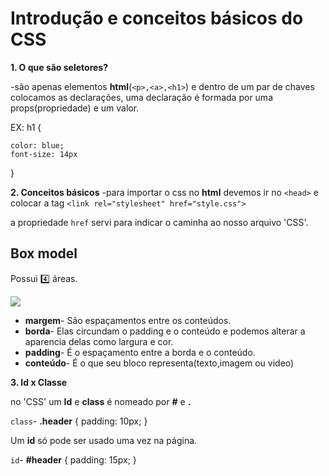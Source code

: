 # Introdução e conceitos básicos do CSS

**1. O que são seletores?**

-são apenas elementos **html**(`<p>,<a>,<h1>`) e dentro de um par de chaves colocamos as declarações, uma declaração é formada por uma props(propriedade) e um valor.

EX: h1 {

    color: blue;
    font-size: 14px
}

**2. Conceitos básicos**
-para importar o css no **html** devemos ir no `<head>` e colocar a tag `<link rel="stylesheet" href="style.css">`

a propriedade `href` servi para indicar o caminha ao nosso arquivo 'CSS'.


## Box model

Possui :four: áreas.


![](https://upload.wikimedia.org/wikipedia/commons/thumb/e/ed/Box-model.svg/1200px-Box-model.svg.png)


- **margem**- São espaçamentos entre os conteúdos.
- **borda**- Elas circundam o padding e o conteúdo e podemos alterar a aparencia delas como largura e cor.
- **padding**- É o espaçamento entre a borda e o conteúdo.
- **conteúdo**- É o que seu bloco representa(texto,imagem ou video)

**3. Id x Classe**

no 'CSS' um **Id** e **class** é nomeado por **#** e **.**

`class`-   **.header** {
    padding: 10px;
}

Um **id** só pode ser usado uma vez na página.

`id`-   **#header** {
    padding: 15px;
}